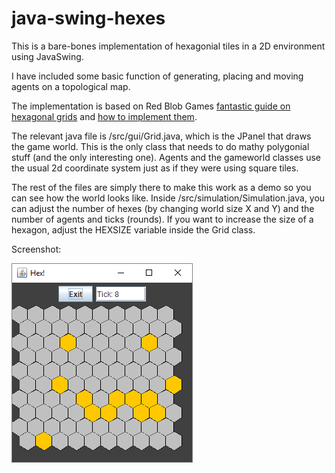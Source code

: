 # java-swing-hexes

This is a bare-bones implementation of hexagonial tiles in a 2D environment using JavaSwing.

I have included some basic function of generating, placing and moving agents on a topological map.

The implementation is based on Red Blob Games <a href="https://www.redblobgames.com/grids/hexagons/">fantastic guide on hexagonal grids</a> and <a href="https://www.redblobgames.com/grids/hexagons/implementation.html">how to implement them</a>.

The relevant java file is /src/gui/Grid.java, which is the JPanel that draws the game world. This is the only class that needs to do mathy polygonial stuff (and the only interesting one). Agents and the gameworld classes use the usual 2d coordinate system just as if they were using square tiles.

The rest of the files are simply there to make this work as a demo so you can see how the world looks like. Inside /src/simulation/Simulation.java, you can adjust the number of hexes (by changing world size X and Y) and the number of agents and ticks (rounds). If you want to increase the size of a hexagon, adjust the HEXSIZE variable inside the Grid class.

Screenshot:

![Screenshot of hexagons](hex_snap.PNG?raw=true "10x10 Hexagons")
